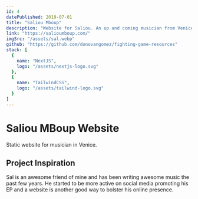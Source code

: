 ```yaml
---
id: 4
datePublished: 2019-07-01
title: "Saliou Mboup"
description: "Website for Saliou. An up and coming musician from Venice, CA."
link: "https://salioumboup.com/"
imgSrc: "/assets/sal.webp"
github: "https://github.com/donovangomez/fighting-game-resources"
stack: [
  {
    name: "NextJS",
    logo: "/assets/nextjs-logo.svg"
  },
  {
    name: "TailwindCSS",
    logo: "/assets/tailwind-logo.svg"
  }
]
---
```


<h1 class="text-5xl mt-14">Saliou MBoup Website</h1>

<p class="text-xl my-4">Static website for musician in Venice.</p>

<h2 class="text-3xl my-4">Project Inspiration</h2>

<p class="text-xl my-4">
  Sal is an awesome friend of mine and has been writing awesome music the past
  few years. He started to be more active on social media promoting his EP and a
  website is another good way to bolster his online presence.
</p>
